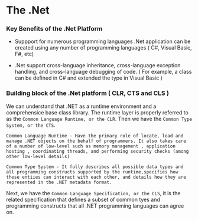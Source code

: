 # The .Net

### Key Benefits of the .Net Platform
- Suppport for numerous programming languages
	.Net application can be created using any number of programming languages ( C#, Visual Basic, F#, etc)
	
- .Net support cross-language inheritance, cross-language exception handling, and cross-language debugging of code. ( For example, a class can be defined in C# and extended the type in Visual Basic )

 ### Building block of the .Net platform ( CLR, CTS and CLS )

We can understand that .NET as a runtime environment and a comprehensice base class library. The runtime layer is properly referred to as the `Common Language Runtime, or the CLR`.
Then we have the `Common Type System, or the CTS`.

```
Common Language Runtime - Have the primary role of locate, load and manage .NET objects on the behalf of programmers. It also takes care of a number of low-level such as memory management , application hosting , coordinating threads, and performing security checks (among other low-level details)

Common Type System - It fully describes all possible data types and all programming constructs supported by the runtime,specifies how these entiies can interact with each other, and details how they are represented in the .NET metadata format. 

```

Next, we have the `Common Language Specification, or the CLS`, it is the related specification that defines a subset of common tyes and programming constructs that all .NET programming languages can agree on. 
